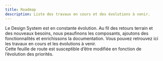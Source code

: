 ```yaml
---
title: Roadmap
description: Liste des travaux en cours et des évolutions à venir.
---
```


<doc-indent>

Le Design System est en constante évolution. Au fil des retours terrain et des nouveaux besoins, nous peaufinons les composants, ajoutons des fonctionnalités et enrichissons la documentation. Vous pouvez retrouvez ici les travaux en cours et les évolutions à venir.<br>
Cette feuille de route est susceptible d’être modifiée en fonction de l’évolution des priorités.

</doc-indent>

<doc-roadmap-request-btn></doc-roadmap-request-btn>

<doc-roadmap></doc-roadmap>
